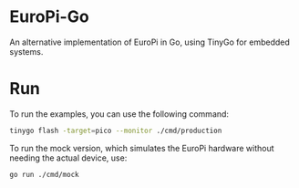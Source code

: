 # EuroPi-Go

An alternative implementation of EuroPi in Go, using TinyGo for embedded systems.

# Run

To run the examples, you can use the following command:

```bash
tinygo flash -target=pico --monitor ./cmd/production
```

To run the mock version, which simulates the EuroPi hardware without needing the actual device, use:

```bash
go run ./cmd/mock
```

